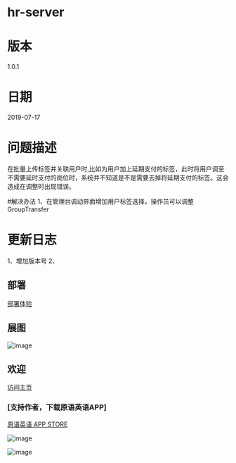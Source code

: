 # hr-server

# 版本
1.0.1

# 日期
 2019-07-17

# 问题描述
 在批量上传标签并关联用户时,比如为用户加上延期支付的标签，此时将用户调至不需要延时支付的岗位时，系统并不知道是不是需要去掉将延期支付的标签。这会造成在调整时出现错误。

 #解决办法
 1、在管理台调动界面增加用户标签选择，操作员可以调整
GroupTransfer

# 更新日志
1、增加版本号
2、

## 部署
[部署体验](https://juejin.cn/post/6932129625166479367)

## 展图
![image](https://wx4.sinaimg.cn/mw690/6547935dgy1glzak7s4i8j21b30u0n9q.jpg) 

## 欢迎
[访问主页](https://tdongli.com/)

### [支持作者，下载原语英语APP]
[原语英语 APP STORE ](https://apps.apple.com/cn/app/id1550241884)

![image](https://wx1.sinaimg.cn/mw690/6547935dgy1gn84ll92kbj206y06yq4b.jpg)

![image](https://wx2.sinaimg.cn/mw690/6547935dgy1gn84l5xr6pj20u01hcwkx.jpg) 